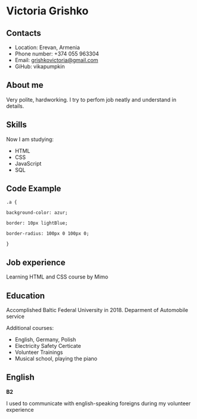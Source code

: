 # Victoria Grishko
## Contacts
* Location: Erevan, Armenia
* Phone number: +374 055 963304
* Email: grishkovictoria@gmail.com
* GiHub: vikapumpkin
## About me
Very polite, hardworking. I try to perfom job neatly and understand in details. 
## Skills
Now I am studying:
* HTML 
* CSS
* JavaScript
* SQL
## Code Example
```
.a {

background-color: azur;

border: 10px lightBlue;

border-radius: 100px 0 100px 0;

}
```
## Job experience 
Learning HTML and CSS course by Mimo
## Education
Accomplished Baltic Federal University in 2018. Deparment of Automobile service

Additional courses:
+ English, Germany, Polish
+ Electricity Safety Certicate
+ Volunteer Trainings
+ Musical school, playing the piano
## English
**B2**

I used to communicate with english-speaking foreigns during my volunteer experience
